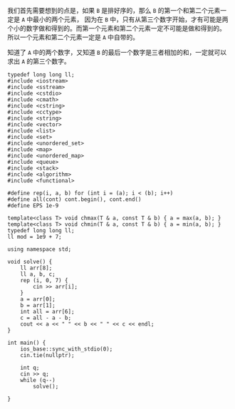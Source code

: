 我们首先需要想到的点是，如果 `B` 是排好序的，那么 `B` 的第一个和第二个元素一定是 `A` 中最小的两个元素，
因为在 `B` 中，只有从第三个数字开始，才有可能是两个小的数字做和得到的。而第一个元素和第二个元素一定不可能是做和得到的。
所以一个元素和第二个元素一定是 `A` 中自带的。

知道了 `A` 中的两个数字，又知道 `B` 的最后一个数字是三者相加的和，一定就可以求出 `A` 的第三个数字。

```
typedef long long ll;
#include <iostream> 
#include <sstream> 
#include <cstdio> 
#include <cmath> 
#include <cstring> 
#include <cctype> 
#include <string> 
#include <vector> 
#include <list> 
#include <set> 
#include <unordered_set>
#include <map> 
#include <unordered_map>
#include <queue> 
#include <stack> 
#include <algorithm> 
#include <functional> 
    
#define rep(i, a, b) for (int i = (a); i < (b); i++)
#define all(cont) cont.begin(), cont.end()
#define EPS 1e-9
    
template<class T> void chmax(T & a, const T & b) { a = max(a, b); } 
template<class T> void chmin(T & a, const T & b) { a = min(a, b); } 
typedef long long ll;
ll mod = 1e9 + 7;
    
using namespace std;

void solve() {
    ll arr[8];
    ll a, b, c;
    rep (i, 0, 7) {
        cin >> arr[i];
    }
    a = arr[0];
    b = arr[1];
    int all = arr[6];
    c = all - a - b;
    cout << a << " " << b << " " << c << endl;
}
    
int main() {
    ios_base::sync_with_stdio(0);
    cin.tie(nullptr);
    
    int q;
    cin >> q;
    while (q--)
        solve();
    
}
```